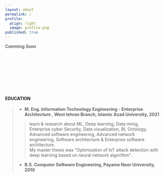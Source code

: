 ```yaml
---
layout: about
permalink: /
profile:
  align: right
  image: profile.png
published: true
---
```


Comming Soon


<!--
[Gradfolio](https://github.com/jitinnair1/gradfolio){:target="_blank"} is a responsive, dark-mode ready Jekyll theme designed keeping academia in mind. The easiest way to install the theme is to fork it using GitHub. Check the README file for [instructions](https://github.com/jitinnair1/gradfolio#installation){:target="_blank"}.
<!--
If you want to use this space to write your biography here, edit the `index.md` file. You can put a picture in, too. Rename your picture to `profile.png` and put it in the `assets/images/` folder.
<!--
The social-icons footer can be used to link profiles from GitHub, OrcID and ReasearchGate aprart form the usual Twitter, LinkedIn and Facebook. You can add your user ID in the `_config.yml` file to link your accounts.
-->


<br><br><br><br><br><br><br>

#### EDUCATION
>- <strong> M. Eng. Information Technology Engineering - Enterprise Architecture ,  West tehran Branch, Islamic Azad University, 2021 </strong>
>><p>learn & research about ML, Deep learning, Data minig, Enterprise cyber Security, Data visualization, BI, Ontology, Advanced software engineering, Advanced network engineering, Software architecture & Enterprise software architecture.<br>My  master thesis was "Optimization of IoT attack detection with deep learning based on neural network algorithm". </p>
>- <strong> B.S. Computer Software Engineering, Payame Noor University, 2010 </strong>
>
